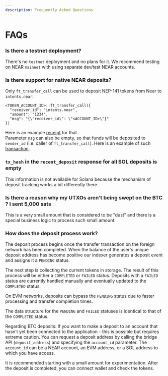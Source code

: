 ```yaml
---
description: Frequently Asked Questions
---
```


# FAQs

### Is there a testnet deployment?

There's no `testnet` deployment and no plans for it. We recommend testing on NEAR `mainnet` with using separate dev/test NEAR accounts.

### Is there support for native NEAR deposits?

Only  `ft_transfer_call` can be used to deposit NEP-141 tokens from Near to `intents.near`:


```
<TOKEN_ACCOUNT_ID>::ft_transfer_call({
  "receiver_id": "intents.near",
  "amount": "1234",
  "msg": "{\"receiver_id\": \"<ACCOUNT_ID>\"}"
})
```

Here is an example [receipt](https://nearblocks.io/txns/EwmeXzZJStA6e5JB49vgxNYJDemqeYCFGvPH7zapP1Fw#execution#4tyaF4MnMcNQVqrg3kXzsH9277ErDeCXS9g3c2keV38G) for that.\
Parameter `msg` can also be empty, so that funds will be deposited to `sender_id` (i.e. caller of `ft_transfer_call`). Here is an example of such [transaction](https://nearblocks.io/txns/HoWpAR8dF5azsUVaQWrBW5VsRve5X4dwr9GGiHWj3R1P#execution).

### `tx_hash` in the `recent_deposit` response for all SOL deposits is empty

This information is not available for Solana because the mechanism of deposit tracking works a bit differently there.

### Is there a reason why my UTXOs aren't being swept on the BTC ? I sent 5,000 sats

This is a very small amount that is considered to be "dust" and there is a special business logic to process such small amount.

### How does the deposit process work?

The deposit process begins once the transfer transaction on the foreign network has been completed.  When the balance of the user's unique deposit address has become positive our indexer generates a deposit event and assigns it a `PENDING` status.

The next step is collecting the current tokens in storage. The result of this process will be either a `COMPLETED` or `FAILED` status. Deposits with a `FAILED` status are currently handled manually and eventually updated to the `COMPLETED` status.

On EVM networks, deposits can bypass the `PENDING` status due to faster processing and transfer completion times.

The data structure for the `PENDING` and `FAILED` statuses is identical to that of the `COMPLETED` status.

Regarding BTC deposits: If you want to make a deposit to an account that hasn’t yet been connected to the application - this is possible but requires extreme caution. You can request a deposit address by calling the bridge API (`deposit_address`) and specifying the `account_id` parameter. The `account_id` can be a NEAR account, an EVM address, or a SOL address to which you have access.

It is recommended starting with a small amount for experimentation. After the deposit is completed, you can connect wallet and check the tokens.

